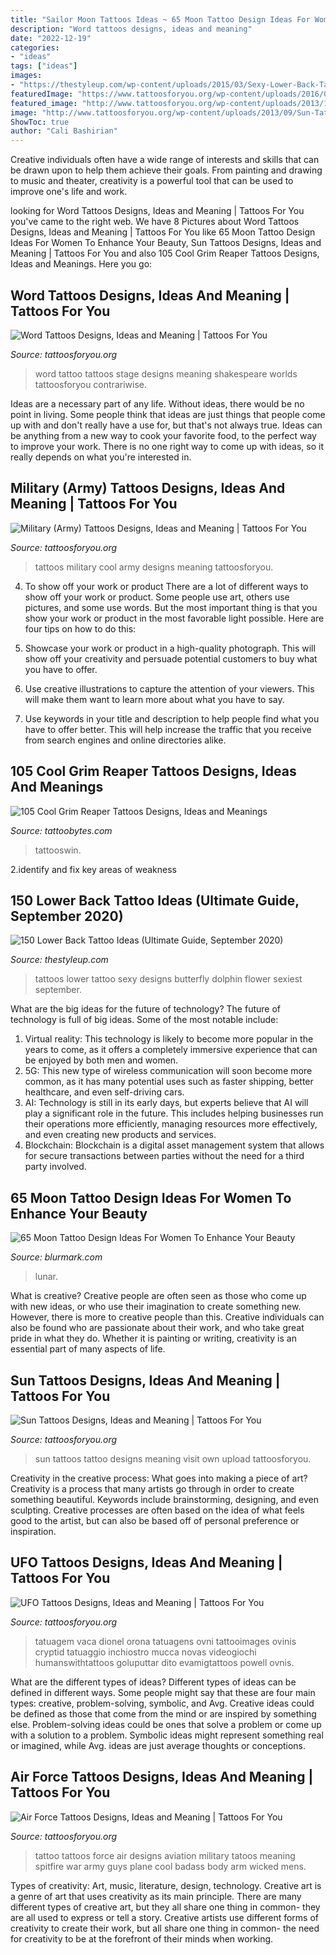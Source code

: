 ```yaml
---
title: "Sailor Moon Tattoos Ideas ~ 65 Moon Tattoo Design Ideas For Women To Enhance Your Beauty"
description: "Word tattoos designs, ideas and meaning"
date: "2022-12-19"
categories:
- "ideas"
tags: ["ideas"]
images:
- "https://thestyleup.com/wp-content/uploads/2015/03/Sexy-Lower-Back-Tattoos-for-Women-27.jpg"
featuredImage: "https://www.tattoosforyou.org/wp-content/uploads/2016/02/UFO-Tattoo-Sleeve.jpg"
featured_image: "http://www.tattoosforyou.org/wp-content/uploads/2013/10/Cool-Military-Tattoos-767x1024.jpg"
image: "http://www.tattoosforyou.org/wp-content/uploads/2013/09/Sun-Tattoos-Designs-1024x768.jpg"
ShowToc: true
author: "Cali Bashirian"
---
```



Creative individuals often have a wide range of interests and skills that can be drawn upon to help them achieve their goals. From painting and drawing to music and theater, creativity is a powerful tool that can be used to improve one's life and work.

	

		
looking for Word Tattoos Designs, Ideas and Meaning | Tattoos For You you've came to the right web. We have 8 Pictures about Word Tattoos Designs, Ideas and Meaning | Tattoos For You like 65 Moon Tattoo Design Ideas For Women To Enhance Your Beauty, Sun Tattoos Designs, Ideas and Meaning | Tattoos For You and also 105 Cool Grim Reaper Tattoos Designs, Ideas and Meanings. Here you go:
		
    
## Word Tattoos Designs, Ideas And Meaning | Tattoos For You

<img loading=lazy src="http://www.tattoosforyou.org/wp-content/uploads/2013/09/Word-Tattoo-768x1024.jpg" onerror="this.onerror=null;this.src='https://tse4.mm.bing.net/th?id=OIP.a9B56tqR48Ijfq0lV76OYgHaJ4&amp;pid=15.1';" alt="Word Tattoos Designs, Ideas and Meaning | Tattoos For You">

_Source: tattoosforyou.org_

>word tattoo tattoos stage designs meaning shakespeare worlds tattoosforyou contrariwise. 

	

Ideas are a necessary part of any life. Without ideas, there would be no point in living. Some people think that ideas are just things that people come up with and don't really have a use for, but that's not always true. Ideas can be anything from a new way to cook your favorite food, to the perfect way to improve your work. There is no one right way to come up with ideas, so it really depends on what you're interested in.

    
## Military (Army) Tattoos Designs, Ideas And Meaning | Tattoos For You

<img loading=lazy src="http://www.tattoosforyou.org/wp-content/uploads/2013/10/Cool-Military-Tattoos-767x1024.jpg" onerror="this.onerror=null;this.src='https://tse4.mm.bing.net/th?id=OIP.vYqAfy9oNgkNuFCnZrNHZAHaJ4&amp;pid=15.1';" alt="Military (Army) Tattoos Designs, Ideas and Meaning | Tattoos For You">

_Source: tattoosforyou.org_

>tattoos military cool army designs meaning tattoosforyou. 

	

4. To show off your work or product
There are a lot of different ways to show off your work or product. Some people use art, others use pictures, and some use words. But the most important thing is that you show your work or product in the most favorable light possible. Here are four tips on how to do this:
1. Showcase your work or product in a high-quality photograph. This will show off your creativity and persuade potential customers to buy what you have to offer.

2. Use creative illustrations to capture the attention of your viewers. This will make them want to learn more about what you have to say.

3. Use keywords in your title and description to help people find what you have to offer better. This will help increase the traffic that you receive from search engines and online directories alike.


    
## 105 Cool Grim Reaper Tattoos Designs, Ideas And Meanings

<img loading=lazy src="https://www.tattoobytes.com/wp-content/uploads/2016/12/The-Grim-Reaper-Tattoo-on-Arm-768x1024.jpg" onerror="this.onerror=null;this.src='https://tse3.mm.bing.net/th?id=OIP.loAwHblIGZv7WT0vX4ej6AHaJ4&amp;pid=15.1';" alt="105 Cool Grim Reaper Tattoos Designs, Ideas and Meanings">

_Source: tattoobytes.com_

>tattooswin. 

	

2.identify and fix key areas of weakness 

    
## 150 Lower Back Tattoo Ideas (Ultimate Guide, September 2020)

<img loading=lazy src="https://thestyleup.com/wp-content/uploads/2015/03/Sexy-Lower-Back-Tattoos-for-Women-27.jpg" onerror="this.onerror=null;this.src='https://tse3.mm.bing.net/th?id=OIP.YUoFgXUzuTz8TGq11Ww_qgHaLH&amp;pid=15.1';" alt="150 Lower Back Tattoo Ideas (Ultimate Guide, September 2020)">

_Source: thestyleup.com_

>tattoos lower tattoo sexy designs butterfly dolphin flower sexiest september. 

	

What are the big ideas for the future of technology?
The future of technology is full of big ideas. Some of the most notable include:
1. Virtual reality: This technology is likely to become more popular in the years to come, as it offers a completely immersive experience that can be enjoyed by both men and women.
2. 5G: This new type of wireless communication will soon become more common, as it has many potential uses such as faster shipping, better healthcare, and even self-driving cars.
3. AI: Technology is still in its early days, but experts believe that AI will play a significant role in the future. This includes helping businesses run their operations more efficiently, managing resources more effectively, and even creating new products and services.
4. Blockchain: Blockchain is a digital asset management system that allows for secure transactions between parties without the need for a third party involved.

    
## 65 Moon Tattoo Design Ideas For Women To Enhance Your Beauty

<img loading=lazy src="https://www.blurmark.com/wp-content/uploads/2017/03/Lunar-Exploration-On-Back-768x816.jpg" onerror="this.onerror=null;this.src='https://tse2.mm.bing.net/th?id=OIP.oaR2_tg4-jO4qHHeWqwOPQHaH3&amp;pid=15.1';" alt="65 Moon Tattoo Design Ideas For Women To Enhance Your Beauty">

_Source: blurmark.com_

>lunar. 

	

What is creative?
Creative people are often seen as those who come up with new ideas, or who use their imagination to create something new. However, there is more to creative people than this. Creative individuals can also be found who are passionate about their work, and who take great pride in what they do. Whether it is painting or writing, creativity is an essential part of many aspects of life.

    
## Sun Tattoos Designs, Ideas And Meaning | Tattoos For You

<img loading=lazy src="http://www.tattoosforyou.org/wp-content/uploads/2013/09/Sun-Tattoos-Designs-1024x768.jpg" onerror="this.onerror=null;this.src='https://tse3.mm.bing.net/th?id=OIP.QDQt-6Rd7QvxpKu-QvTr6AHaFj&amp;pid=15.1';" alt="Sun Tattoos Designs, Ideas and Meaning | Tattoos For You">

_Source: tattoosforyou.org_

>sun tattoos tattoo designs meaning visit own upload tattoosforyou. 

	

Creativity in the creative process: What goes into making a piece of art?
Creativity is a process that many artists go through in order to create something beautiful. Keywords include brainstorming, designing, and even sculpting. Creative processes are often based on the idea of what feels good to the artist, but can also be based off of personal preference or inspiration.

    
## UFO Tattoos Designs, Ideas And Meaning | Tattoos For You

<img loading=lazy src="https://www.tattoosforyou.org/wp-content/uploads/2016/02/UFO-Tattoo-Sleeve.jpg" onerror="this.onerror=null;this.src='https://tse1.mm.bing.net/th?id=OIP.0ZoC1mJNX0wggCnrbvV4uAHaLE&amp;pid=15.1';" alt="UFO Tattoos Designs, Ideas and Meaning | Tattoos For You">

_Source: tattoosforyou.org_

>tatuagem vaca dionel orona tatuagens ovni tattooimages ovinis cryptid tatuaggio inchiostro mucca novas videogiochi humanswithtattoos goluputtar dito evamigtattoos powell ovnis. 

	

What are the different types of ideas?
Different types of ideas can be defined in different ways. Some people might say that these are four main types: creative, problem-solving, symbolic, and Avg.
Creative ideas could be defined as those that come from the mind or are inspired by something else. Problem-solving ideas could be ones that solve a problem or come up with a solution to a problem. Symbolic ideas might represent something real or imagined, while Avg. ideas are just average thoughts or conceptions.

    
## Air Force Tattoos Designs, Ideas And Meaning | Tattoos For You

<img loading=lazy src="http://www.tattoosforyou.org/wp-content/uploads/2016/03/Air-Force-Tattoo-Ideas-for-Men.jpg" onerror="this.onerror=null;this.src='https://tse3.mm.bing.net/th?id=OIP.hGUvywShNvhfe7rVxDKDjAHaLH&amp;pid=15.1';" alt="Air Force Tattoos Designs, Ideas and Meaning | Tattoos For You">

_Source: tattoosforyou.org_

>tattoo tattoos force air designs aviation military tatoos meaning spitfire war army guys plane cool badass body arm wicked mens. 

	

Types of creativity: Art, music, literature, design, technology.
Creative art is a genre of art that uses creativity as its main principle. There are many different types of creative art, but they all share one thing in common- they are all used to express or tell a story. Creative artists use different forms of creativity to create their work, but all share one thing in common- the need for creativity to be at the forefront of their minds when working.


